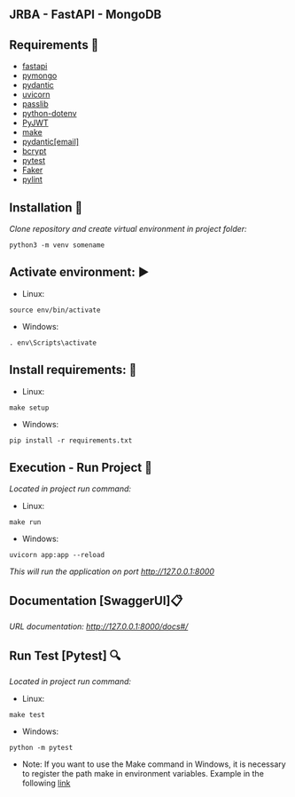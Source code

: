 ## JRBA - FastAPI - MongoDB

## Requirements 🔧

* [fastapi](https://fastapi.tiangolo.com/)
* [pymongo](https://www.mongodb.com/cloud/atlas/lp/try2?adgroup=131761122172)
* [pydantic](https://pydantic-docs.helpmanual.io/)
* [uvicorn](https://www.uvicorn.org/)
* [passlib](https://passlib.readthedocs.io/en/stable/)
* [python-dotenv](https://pypi.org/project/python-dotenv/)
* [PyJWT](https://pyjwt.readthedocs.io/en/stable/)
* [make](https://pypi.org/project/make/)
* [pydantic[email]](https://pydantic-docs.helpmanual.io/install/)
* [bcrypt](https://pypi.org/project/bcrypt/)
* [pytest](https://docs.pytest.org/en/7.1.x/)
* [Faker](https://faker.readthedocs.io/en/master/)
* [pylint](https://pypi.org/project/pylint/)

## Installation 📌

*Clone repository and create virtual environment in project folder:*

```
python3 -m venv somename
```

## Activate environment: ▶️

- Linux:

```
source env/bin/activate
```

- Windows:

```
. env\Scripts\activate
```

## Install requirements: 🎯

- Linux:

```
make setup
```

- Windows:

```
pip install -r requirements.txt
```

## Execution - Run Project 🚀

*Located in project run command:*

- Linux:

```
make run
```

- Windows:

```
uvicorn app:app --reload
```

*This will run the application on port http://127.0.0.1:8000*

## Documentation [SwaggerUI]📋

*URL documentation: http://127.0.0.1:8000/docs#/*


## Run Test [Pytest] 🔍

*Located in project run command:*

- Linux:

```
make test
```

- Windows:

```
python -m pytest
```


- Note: If you want to use the Make command in Windows, it is necessary to register the path make in environment variables.
Example in the following [link](https://parzibyte.me/blog/2020/12/30/instalar-make-windows/)
